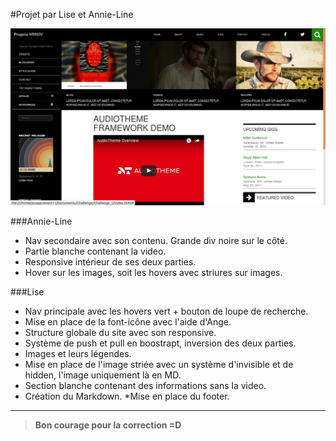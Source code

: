 #Projet par Lise et Annie-Line

![AUDIOTHEME](img/markdown.png)

###Annie-Line

* Nav secondaire avec son contenu. Grande div noire sur le côté.
* Partie blanche contenant la video.
* Responsive intérieur de ses deux parties.
* Hover sur les images, soit les hovers avec striures sur images.

###Lise

* Nav principale avec les hovers vert + bouton de loupe de recherche.
* Mise en place de la font-icône avec l'aide d'Ange.
* Structure globale du site avec son responsive.
* Système de push et pull en boostrapt, inversion des deux parties.
* Images et leurs légendes.
* Mise en place de l'image striée avec un système d'invisible et de hidden, l'image uniquement là en MD.
* Section blanche contenant des informations sans la video.
* Création du Markdown.
*Mise en place du footer.

---

> **Bon courage pour la correction =D**